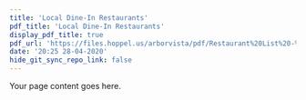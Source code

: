 ```yaml
---
title: 'Local Dine-In Restaurants'
pdf_title: 'Local Dine-In Restaurants'
display_pdf_title: true
pdf_url: 'https://files.hoppel.us/arborvista/pdf/Restaurant%20List%20-%2003.17_3.pdf'
date: '20:25 28-04-2020'
hide_git_sync_repo_link: false
---
```


Your page content goes here.